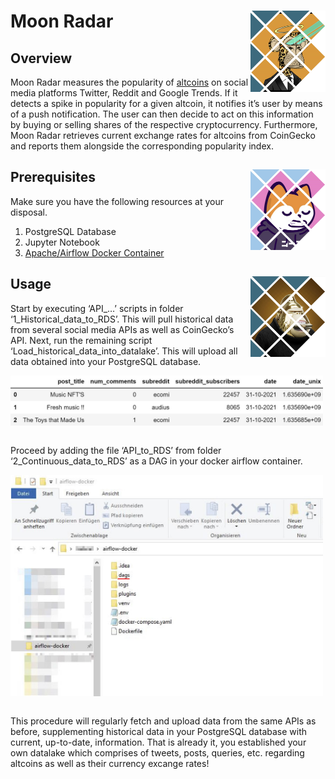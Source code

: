
<!-- README.md is generated from README.Rmd. Please edit that file -->

# Moon Radar <img src="./figures/logo_1.jpg" align="right" width="120" />

## Overview

Moon Radar measures the popularity of
[altcoins](https://en.wikipedia.org/wiki/Cryptocurrency#Altcoins) on
social media platforms Twitter, Reddit and Google Trends. If it detects
a spike in popularity for a given altcoin, it notifies it’s user by
means of a push notification. The user can then decide to act on this
information by buying or selling shares of the respective
cryptocurrency. Furthermore, Moon Radar retrieves current exchange rates
for altcoins from CoinGecko and reports them alongside the corresponding
popularity index.

## Prerequisites <img src="./figures/logo_2.jpg" align="right" width="120" />

Make sure you have the following resources at your disposal.

1.  PostgreSQL Database
2.  Jupyter Notebook
3.  [Apache/Airflow Docker
    Container](https://hub.docker.com/r/apache/airflow)

## Usage <img src="./figures/logo_3.jpg" align="right" width="120" />

Start by executing ‘API\_…’ scripts in folder
‘1\_Historical\_data\_to\_RDS’. This will pull historical data from
several social media APIs as well as CoinGecko’s API. Next, run the
remaining script ‘Load\_historical\_data\_into\_datalake’. This will
upload all data obtained into your PostgreSQL database.

<img src="./figures/reddit_df.jpg" align="center" width="500" /> <br>
<br>

Proceed by adding the file ‘API\_to\_RDS’ from folder
‘2\_Continuous\_data\_to\_RDS’ as a DAG in your docker airflow
container.

<img src="./figures/Airflow_Docker_Directory.jpg" align="center" width="500" />
<br> <br>

This procedure will regularly fetch and upload data from the same APIs
as before, supplementing historical data in your PostgreSQL database
with current, up-to-date, information. That is already it, you
established your own datalake which comprises of tweets, posts, queries,
etc. regarding altcoins as well as their currency excange rates!
